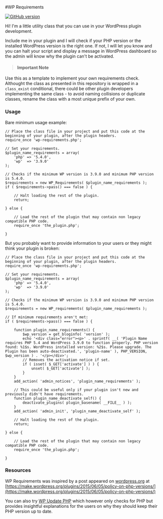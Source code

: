 #WP Requirements

[![GitHub version](https://badge.fury.io/gh/nekojira%2Fwp-requirements.svg)](http://badge.fury.io/gh/nekojira%2Fwp-requirements)

Hi! I'm a little utility class that you can use in your WordPress plugin development.

Include me in your plugin and I will check if your PHP version or the installed WordPress version is the right one. If not, I will let you know and you can halt your script and display a message in WordPress dashboard so the admin will know why the plugin can't be activated.

>#### Important Note 
Use this as a template to implement your own requirements check. Althought the class as presented in this repository is wrapped in a `class_exist` conditional, there could be other plugin developers implementing the same class - to avoid naming collisions or duplicate classes, rename the class with a most unique prefix of your own.
 
### Usage
 
Bare minimum usage example:
 
	// Place the class file in your project and put this code at the beginning of your plugin, after the plugin headers.
	require_once 'wp-requirements.php';
		
	// Set your requirements.
	$plugin_name_requirements = array(
		'php' => '5.4.0',
		'wp'  => '3.9.0'
	);
	 
	// Checks if the minimum WP version is 3.9.0 and minimum PHP version is 5.4.0.
	$requirements = new WP_Requirements( $plugin_name_requirements );
	if ( $requirements->pass() === false ) {
		
		// Halt loading the rest of the plugin.
		return;
		
	} else {
	
		// Load the rest of the plugin that may contain non legacy compatible PHP code.
		require_once 'the_plugin.php';
	
	}

But you probably want to provide information to your users or they might think your plugin is broken: 
	
	// Place the class file in your project and put this code at the beginning of your plugin, after the plugin headers.
	require_once 'wp-requirements.php';
	
	// Set your requirements.
	$plugin_name_requirements = array(
		'php' => '5.4.0',
		'wp'  => '3.9.0'
	);
	
	// Checks if the minimum WP version is 3.9.0 and minimum PHP version is 5.4.0.
	$requirements = new WP_requirements( $plugin_name_requirements );
	
	// If minimum requirements aren't met:
	if ( $requirements->pass() === false ) {

		function plugin_name_requirements() {
			$wp_version = get_bloginfo( 'version' );
			echo '<div class="error"><p>' . sprintf( __( 'Plugin Name requires PHP 5.4 and WordPress 3.9.0 to function properly. PHP version found: %1$s. WordPress installed version: %2$s. Please upgrade. The Plugin has been auto-deactivated.', 'plugin-name' ), PHP_VERSION, $wp_version ) . '</p></div>';
			// Removes the activation notice if set.
			if ( isset( $_GET['activate'] ) ) {
				unset( $_GET['activate'] );
			}
		} 
		add_action( 'admin_notices', 'plugin_name_requirements' );
		
		// This could be useful only if your plugin isn't new and previously didn't have requirements.
		function plugin_name_deactivate_self() {
			deactivate_plugins( plugin_basename( __FILE__ ) );
		}
		add_action( 'admin_init', 'plugin_name_deactivate_self' );
		
		// Halt loading the rest of the plugin.
	   	return;
	   	
	} else {
      	
    	// Load the rest of the plugin that may contain non legacy compatible PHP code.
    	require_once 'the_plugin.php';
      	
    }

### Resources

WP Requirements was inspired by a post appeared on [wordpress.org](https://wordpress.org) at
[https://make.wordpress.org/plugins/2015/06/05/policy-on-php-versions/](https://make.wordpress.org/plugins/2015/06/05/policy-on-php-versions/)

You can also try [WP Update PHP](https://github.com/WPupdatePHP/wp-update-php) which however only checks for PHP but provides insightful explanations for the users on why they should keep their PHP version up to date.	
